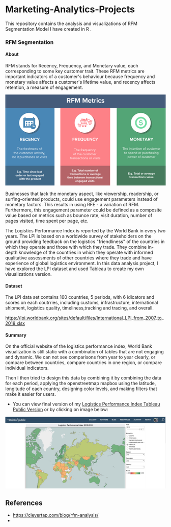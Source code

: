 # Marketing-Analytics-Projects
This repository contains the analysis and visualizations of RFM Segmentation Model I have created in R .

### RFM Segmentation
#### About
RFM stands for Recency, Frequency, and Monetary value, each corresponding to some key customer trait. These RFM metrics are important indicators of a customer's behaviour because frequency and monetary value affects a customer's lifetime value, and recency affects retention, a measure of engagement.

![visualization image](https://github.com/gilangpamungkas/RFM-Sgementation-Model/blob/main/Incontent_image.png)

Businesses that lack the monetary aspect, like viewership, readership, or surfing-oriented products, could use engagement parameters instead of monetary factors. This results in using RFE - a variation of RFM. Furthermore, this engagement parameter could be defined as a composite value based on metrics such as bounce rate, visit duration, number of pages visited, time spent per page, etc.

The Logistics Performance Index is reported by the World Bank in every two years. The LPI is based on a worldwide survey of stakeholders on the ground providing feedback on the logistics "friendliness" of the countries in which they operate and those with which they trade. They combine in-depth knowledge of the countries in which they operate with informed qualitative assessments of other countries where they trade and have experience of global logistics environment. In this data analysis project, I have explored the LPI dataset and used Tableau to create my own visualizations version.

#### Dataset
The LPI data set contains 160 countries, 5 periods, with 6 idicators and scores on each coutrries, including customs, infrastructure, international shipment, logistics quality, timeliness,tracking and tracing, and overall.

https://lpi.worldbank.org/sites/default/files/International_LPI_from_2007_to_2018.xlsx

#### Summary
On the official website of the logistics performance index, World Bank visualization is still static with a combination of tables that are not engaging and dynamic. We can not see comparisons from year to year clearly, or compare between countries, compare countries in one region, or compare individual indicators.

Then I then tried to design this data by combining it by combining the data for each period, applying the openstreetmap mapbox using the latitude, longitude of each country, designing color levels, and making filters that make it easier for users. 

- You can view final version of my [Logistics Performance Index Tableau Public Version](https://public.tableau.com/profile/gilang.pamungkas#!/vizhome/LogisticsPerformanceIndex_16142470328260/Dashboard1) or by clicking on image below:

[![visualization image](https://github.com/gilangpamungkas/Tableau-Project-Logistics-Performance-Index/blob/main/lpi_snapshot.jpg)](https://public.tableau.com/profile/gilang.pamungkas#!/vizhome/LogisticsPerformanceIndex_16142470328260/Dashboard1)



## References
- https://clevertap.com/blog/rfm-analysis/
- 
